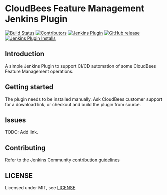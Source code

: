 # CloudBees Feature Management Jenkins Plugin

[![Build Status](https://ci.jenkins.io/job/Plugins/job/cloudbees-feature-management-plugin/job/master/badge/icon)](https://ci.jenkins.io/job/Plugins/job/cloudbees-feature-management-plugin/job/master/)
[![Contributors](https://img.shields.io/github/contributors/jenkinsci/cloudbees-feature-management-plugin.svg)](https://github.com/jenkinsci/cloudbees-feature-management-plugin/graphs/contributors)
[![Jenkins Plugin](https://img.shields.io/jenkins/plugin/v/cloudbees-feature-management.svg)](https://plugins.jenkins.io/cloudbees-feature-management)
[![GitHub release](https://img.shields.io/github/release/jenkinsci/cloudbees-feature-management-plugin.svg?label=changelog)](https://github.com/jenkinsci/cloudbees-feature-management-plugin/releases/latest)
[![Jenkins Plugin Installs](https://img.shields.io/jenkins/plugin/i/cloudbees-feature-management.svg?color=blue)](https://plugins.jenkins.io/cloudbees-feature-management)

## Introduction

A simple Jenkins Plugin to support CI/CD automation of some CloudBees Feature Management operations.

## Getting started

The plugin needs to be installed manually. Ask CloudBees customer support for a download link, or checkout and build the plugin from source.

## Issues

TODO: Add link.

## Contributing

Refer to the Jenkins Community [contribution guidelines](https://github.com/jenkinsci/.github/blob/master/CONTRIBUTING.md)

## LICENSE

Licensed under MIT, see [LICENSE](LICENSE.md)

